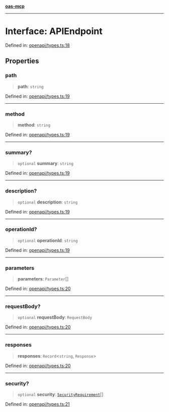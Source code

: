 [**oas-mcp**](../README.md)

***

# Interface: APIEndpoint

Defined in: [openapi/types.ts:18](https://github.com/elwizard33/oas-mcp/blob/7cf9d567cc88511dc791c0b4404a83049800ec70/src/openapi/types.ts#L18)

## Properties

### path

> **path**: `string`

Defined in: [openapi/types.ts:19](https://github.com/elwizard33/oas-mcp/blob/7cf9d567cc88511dc791c0b4404a83049800ec70/src/openapi/types.ts#L19)

***

### method

> **method**: `string`

Defined in: [openapi/types.ts:19](https://github.com/elwizard33/oas-mcp/blob/7cf9d567cc88511dc791c0b4404a83049800ec70/src/openapi/types.ts#L19)

***

### summary?

> `optional` **summary**: `string`

Defined in: [openapi/types.ts:19](https://github.com/elwizard33/oas-mcp/blob/7cf9d567cc88511dc791c0b4404a83049800ec70/src/openapi/types.ts#L19)

***

### description?

> `optional` **description**: `string`

Defined in: [openapi/types.ts:19](https://github.com/elwizard33/oas-mcp/blob/7cf9d567cc88511dc791c0b4404a83049800ec70/src/openapi/types.ts#L19)

***

### operationId?

> `optional` **operationId**: `string`

Defined in: [openapi/types.ts:19](https://github.com/elwizard33/oas-mcp/blob/7cf9d567cc88511dc791c0b4404a83049800ec70/src/openapi/types.ts#L19)

***

### parameters

> **parameters**: `Parameter`[]

Defined in: [openapi/types.ts:20](https://github.com/elwizard33/oas-mcp/blob/7cf9d567cc88511dc791c0b4404a83049800ec70/src/openapi/types.ts#L20)

***

### requestBody?

> `optional` **requestBody**: `RequestBody`

Defined in: [openapi/types.ts:20](https://github.com/elwizard33/oas-mcp/blob/7cf9d567cc88511dc791c0b4404a83049800ec70/src/openapi/types.ts#L20)

***

### responses

> **responses**: `Record`\<`string`, `Response`\>

Defined in: [openapi/types.ts:20](https://github.com/elwizard33/oas-mcp/blob/7cf9d567cc88511dc791c0b4404a83049800ec70/src/openapi/types.ts#L20)

***

### security?

> `optional` **security**: [`SecurityRequirement`](SecurityRequirement.md)[]

Defined in: [openapi/types.ts:21](https://github.com/elwizard33/oas-mcp/blob/7cf9d567cc88511dc791c0b4404a83049800ec70/src/openapi/types.ts#L21)
